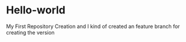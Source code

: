 # Hello-world
My First Repository Creation and I kind of created an feature branch for creating the version

